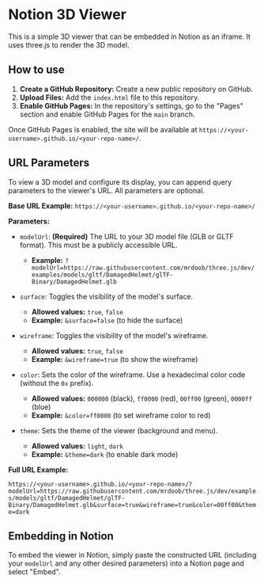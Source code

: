 # Notion 3D Viewer

This is a simple 3D viewer that can be embedded in Notion as an iframe. It uses three.js to render the 3D model.

## How to use

1.  **Create a GitHub Repository:** Create a new public repository on GitHub.
2.  **Upload Files:** Add the `index.html` file to this repository.
3.  **Enable GitHub Pages:** In the repository's settings, go to the "Pages" section and enable GitHub Pages for the `main` branch.

Once GitHub Pages is enabled, the site will be available at `https://<your-username>.github.io/<your-repo-name>/`.

## URL Parameters

To view a 3D model and configure its display, you can append query parameters to the viewer's URL. All parameters are optional.

**Base URL Example:**
`https://<your-username>.github.io/<your-repo-name>/`

**Parameters:**

*   `modelUrl`: **(Required)** The URL to your 3D model file (GLB or GLTF format). This must be a publicly accessible URL.
    *   **Example:** `?modelUrl=https://raw.githubusercontent.com/mrdoob/three.js/dev/examples/models/gltf/DamagedHelmet/glTF-Binary/DamagedHelmet.glb`

*   `surface`: Toggles the visibility of the model's surface.
    *   **Allowed values:** `true`, `false`
    *   **Example:** `&surface=false` (to hide the surface)

*   `wireframe`: Toggles the visibility of the model's wireframe.
    *   **Allowed values:** `true`, `false`
    *   **Example:** `&wireframe=true` (to show the wireframe)

*   `color`: Sets the color of the wireframe. Use a hexadecimal color code (without the `0x` prefix).
    *   **Allowed values:** `000000` (black), `ff0000` (red), `00ff00` (green), `0000ff` (blue)
    *   **Example:** `&color=ff0000` (to set wireframe color to red)

*   `theme`: Sets the theme of the viewer (background and menu).
    *   **Allowed values:** `light`, `dark`
    *   **Example:** `&theme=dark` (to enable dark mode)

**Full URL Example:**

`https://<your-username>.github.io/<your-repo-name>/?modelUrl=https://raw.githubusercontent.com/mrdoob/three.js/dev/examples/models/gltf/DamagedHelmet/glTF-Binary/DamagedHelmet.glb&surface=true&wireframe=true&color=00ff00&theme=dark`

## Embedding in Notion

To embed the viewer in Notion, simply paste the constructed URL (including your `modelUrl` and any other desired parameters) into a Notion page and select "Embed".